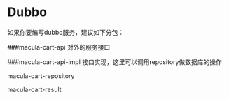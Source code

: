 # Dubbo

如果你要编写dubbo服务，建议如下分包：

###macula-cart-api
对外的服务接口

###macula-cart-api-impl
接口实现，这里可以调用repository做数据库的操作

macula-cart-repository

macula-cart-result